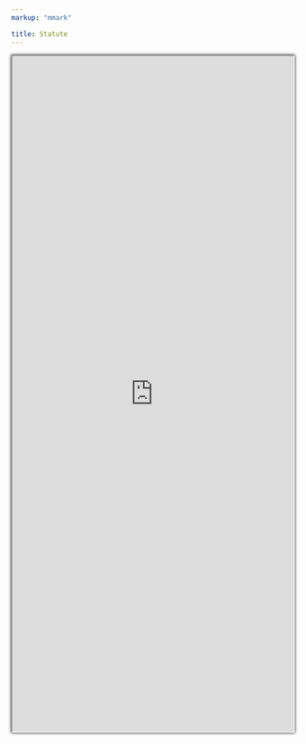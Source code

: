 ```yaml
---
markup: "mmark"

title: Statute
---
```


<div style="display: flex;">
  <iframe src="https://docs.google.com/document/d/1_z4HVFv_9a8azzkO9A5rJ2lWGhXQngmMsVk1dTPqpXg/edit" style="width: 820px; margin: 0 auto; height: 1200px; box-shadow: 0 0 5px black;"></iframe>
</div>
